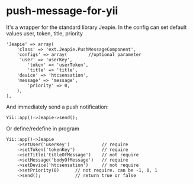 push-message-for-yii
====================

It's a wrapper for the standard library Jeapie. 
 In the config can set default values ​​user, token, title, priority
 
    'Jeapie' => array(
        'class' => 'ext.Jeapie.PushMessageComponent',
        'configs' => array(        //optional parameter
         'user' => 'userKey',
        	'token' => 'userToken',
        	'title' => 'title',
        'device' => 'htcsensation',
        'message' => 'message',
        	'priority' => 0,
        ),
    ),
 
 And immediately send a push notification:
 
`Yii::app()->Jeapie->send();`
 
 Or define/redefine in program
 
    Yii::app()->Jeapie
        ->setUser('userKey')            // require
        ->setToken('tokenKey')          // require
        ->setTitle('titleOfMessage')    // not require
        ->setMessage('bodyOfMessage')   // require
        ->setDevice('htcsensation')     // not require
        ->setPriority(0)      // not require. can be -1, 0, 1
        ->send();             // return true or false
